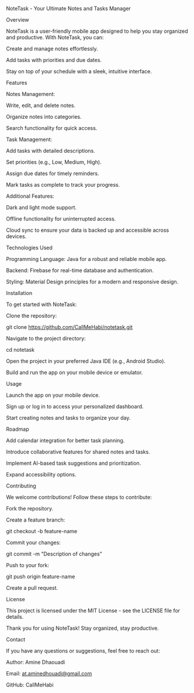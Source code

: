 NoteTask - Your Ultimate Notes and Tasks Manager

Overview

NoteTask is a user-friendly mobile app designed to help you stay organized and productive. With NoteTask, you can:

Create and manage notes effortlessly.

Add tasks with priorities and due dates.

Stay on top of your schedule with a sleek, intuitive interface.

Features

Notes Management:

Write, edit, and delete notes.

Organize notes into categories.

Search functionality for quick access.

Task Management:

Add tasks with detailed descriptions.

Set priorities (e.g., Low, Medium, High).

Assign due dates for timely reminders.

Mark tasks as complete to track your progress.

Additional Features:

Dark and light mode support.

Offline functionality for uninterrupted access.

Cloud sync to ensure your data is backed up and accessible across devices.

Technologies Used

Programming Language: Java for a robust and reliable mobile app.

Backend: Firebase for real-time database and authentication.

Styling: Material Design principles for a modern and responsive design.

Installation

To get started with NoteTask:

Clone the repository:

git clone https://github.com/CallMeHabi/notetask.git

Navigate to the project directory:

cd notetask

Open the project in your preferred Java IDE (e.g., Android Studio).

Build and run the app on your mobile device or emulator.

Usage

Launch the app on your mobile device.

Sign up or log in to access your personalized dashboard.

Start creating notes and tasks to organize your day.

Roadmap

Add calendar integration for better task planning.

Introduce collaborative features for shared notes and tasks.

Implement AI-based task suggestions and prioritization.

Expand accessibility options.

Contributing

We welcome contributions! Follow these steps to contribute:

Fork the repository.

Create a feature branch:

git checkout -b feature-name

Commit your changes:

git commit -m "Description of changes"

Push to your fork:

git push origin feature-name

Create a pull request.

License

This project is licensed under the MIT License - see the LICENSE file for details.



Thank you for using NoteTask! Stay organized, stay productive.



Contact

If you have any questions or suggestions, feel free to reach out:

Author: Amine Dhaouadi

Email: at.aminedhouadi@gmail.com

GitHub: CallMeHabi
